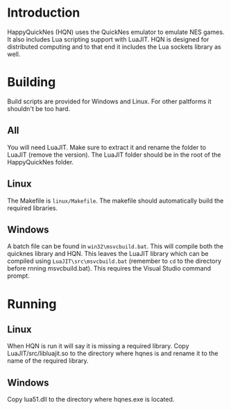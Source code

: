 # Introduction
HappyQuickNes (HQN) uses the QuickNes emulator to emulate NES games. It also includes Lua scripting support with LuaJIT.
HQN is designed for distributed computing and to that end it includes the Lua sockets library as well.

# Building
Build scripts are provided for Windows and Linux. For other paltforms it shouldn't be too hard.

## All
You will need LuaJIT. Make sure to extract it and rename the folder to LuaJIT (remove the version).
The LuaJIT folder should be in the root of the HappyQuickNes folder.

## Linux
The Makefile is `linux/Makefile`. The makefile should automatically build the required libraries.

## Windows
A batch file can be found in `win32\msvcbuild.bat`. This will compile both the quicknes library
and HQN. This leaves the LuaJIT library which can be compiled using `LuaJIT\src\msvcbuild.bat`
(remember to `cd` to the directory before rnning msvcbuild.bat). This requires the Visual Studio
command prompt.

# Running
## Linux
When HQN is run it will say it is missing a required library. Copy LuaJIT/src/libluajit.so
to the directory where hqnes is and rename it to the name of the required library.

## Windows
Copy lua51.dll to the directory where hqnes.exe is located.
